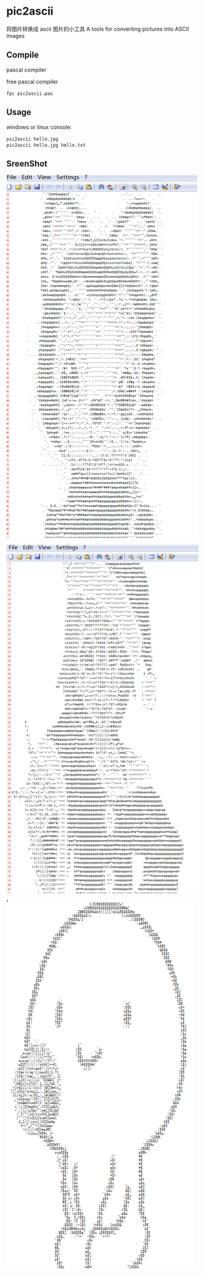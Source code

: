 # pic2ascii
将图片转换成 ascii 图片的小工具
A tools for converting pictures into ASCII images

## Compile
pascal compiler

free pascal compiler
```
fpc pic2ascii.pas
```

## Usage
windows or linux console:
```
pic2ascii hello.jpg
pic2ascii hello.jpg hello.txt
```

## SreenShot
![](ScreenShot/ScreenShot1.png)

![](ScreenShot/ScreenShot2.png)

![](ScreenShot/ScreenShot3.png)
